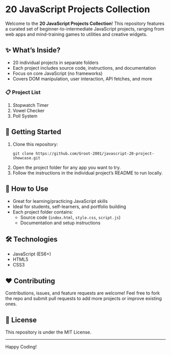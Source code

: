 # 20 JavaScript Projects Collection

Welcome to the **20 JavaScript Projects Collection**! This repository features a curated set of beginner-to-intermediate JavaScript projects, ranging from web apps and mind-training games to utilities and creative widgets.

## ✨ What’s Inside?

- 20 individual projects in separate folders
- Each project includes source code, instructions, and documentation
- Focus on core JavaScript (no frameworks)
- Covers DOM manipulation, user interaction, API fetches, and more

### 📋 Project List

1. Stopwatch Timer
2. Vowel Checker
3. Poll System

## 🚀 Getting Started

1. Clone this repository:
    ```
    git clone https://github.com/Groot-2001/javascript-20-project-showcase.git
    ```
2. Open the project folder for any app you want to try.
3. Follow the instructions in the individual project’s README to run locally.

## 📖 How to Use

- Great for learning/practicing JavaScript skills
- Ideal for students, self-learners, and portfolio building
- Each project folder contains:
    - Source code (`index.html`, `style.css`, `script.js`)
    - Documentation and setup instructions

## 🛠️ Technologies

- JavaScript (ES6+)
- HTML5
- CSS3

## ❤️ Contributing

Contributions, issues, and feature requests are welcome!
Feel free to fork the repo and submit pull requests to add more projects or improve existing ones.

## 📄 License

This repository is under the MIT License.

---

Happy Coding!

